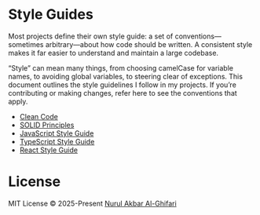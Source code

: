 # Style Guides

Most projects define their own style guide: a set of conventions—sometimes arbitrary—about how code should be written. A consistent style makes it far easier to understand and maintain a large codebase.

“Style” can mean many things, from choosing camelCase for variable names, to avoiding global variables, to steering clear of exceptions. This document outlines the style guidelines I follow in my projects. If you’re contributing or making changes, refer here to see the conventions that apply.

- [Clean Code](./text/clean-code.md)
- [SOLID Principles](./text/solid-principles.md)
- [JavaScript Style Guide](./text/javascript.md)
- [TypeScript Style Guide](./text/typescript.md)
- [React Style Guide](./text/react.md)

# License

MIT License © 2025-Present [Nurul Akbar Al-Ghifari](https://github.com/nurulakbaral)
